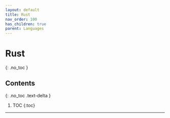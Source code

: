 ```yaml
---
layout: default
title: Rust
nav_order: 100
has_children: true
parent: Languages
---
```


# Rust
{: .no_toc }

## Contents
{: .no_toc .text-delta }

1. TOC
{:toc}

---

